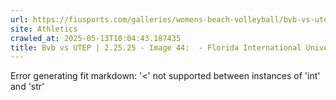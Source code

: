 ```yaml
---
url: https://fiusports.com/galleries/womens-beach-volleyball/bvb-vs-utep-2-25-25/image-44/356/62724
site: Athletics
crawled_at: 2025-05-13T10:04:43.187435
title: Bvb vs UTEP | 2.25.25 - Image 44:  - Florida International University
---
```


Error generating fit markdown: '<' not supported between instances of 'int' and 'str'